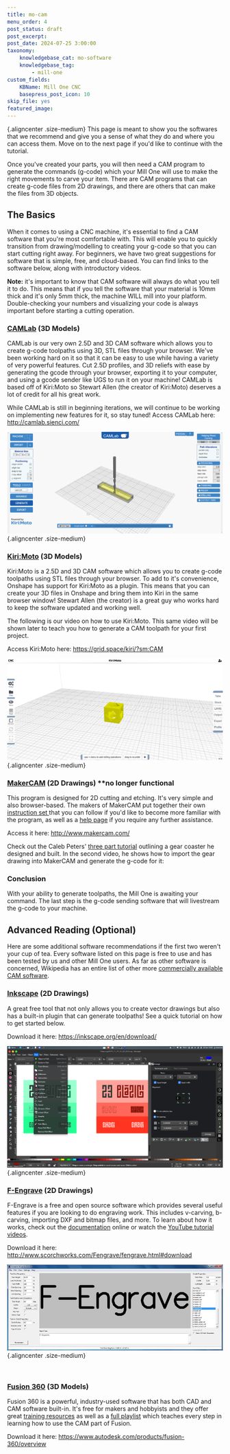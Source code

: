 ```yaml
---
title: mo-cam
menu_order: 4
post_status: draft
post_excerpt: 
post_date: 2024-07-25 3:00:00
taxonomy:
    knowledgebase_cat: mo-software
    knowledgebase_tag:
        - mill-one
custom_fields:
    KBName: Mill One CNC
    basepress_post_icon: 10
skip_file: yes
featured_image: 
---
```

{.aligncenter .size-medium}
This page is meant to show you the softwares that we recommend and give you a sense of what they do and where you can access them. Move on to the next page if you'd like to continue with the tutorial.

Once you've created your parts, you will then need a CAM program to generate the commands (g-code) which your Mill One will use to make the right movements to carve your item. There are CAM programs that can create g-code files from 2D drawings, and there are others that can make the files from 3D objects.
<h2>The Basics</h2>
When it comes to using a CNC machine, it's essential to find a CAM software that you're most comfortable with. This will enable you to quickly transition from drawing/modelling to creating your g-code so that you can start cutting right away. For beginners, we have two great suggestions for software that is simple, free, and cloud-based. You can find links to the software below, along with introductory videos.

<strong>Note:</strong> it's important to know that CAM software will always do what you tell it to do. This means that if you tell the software that your material is 10mm thick and it's only 5mm thick, the machine WILL mill into your platform. Double-checking your numbers and visualizing your code is always important before starting a cutting operation.
<h3><strong><a href="http://camlab.sienci.com/camlab" target="_blank" rel="noopener">CAMLab</a> (3D Models)
</strong></h3>
CAMLab is our very own 2.5D and 3D CAM software which allows you to create g-code toolpaths using 3D, STL files through your browser. We've been working hard on it so that it can be easy to use while having a variety of very powerful features. Cut 2.5D profiles, and 3D reliefs with ease by generating the gcode through your browser, exporting it to your computer, and using a gcode sender like UGS to run it on your machine! CAMLab is based off of Kiri:Moto so Stewart Allen (the creator of Kiri:Moto) deserves a lot of credit for all his great work.

While CAMLab is still in beginning iterations, we will continue to be working on implementing new features for it, so stay tuned!
Access CAMLab here: <a href="http://camlab.sienci.com/" target="_blank" rel="noopener">http://camlab.sienci.com/</a>
<p data-wp-editing="1">

![alt text](../../_images/_mill-one/Software/mo_cam_p1_CloudCAM.png){.aligncenter .size-medium}

<h3><strong><a href="https://github.com/GridSpace/apps/wiki/Kiri:Moto" target="_blank" rel="noopener">Kiri:Moto</a> (3D Models)
</strong></h3>
Kiri:Moto is a 2.5D and 3D CAM software which allows you to create g-code toolpaths using STL files through your browser. To add to it's convenience, Onshape has support for Kiri:Moto as a plugin. This means that you can create your 3D files in Onshape and bring them into Kiri in the same browser window! Stewart Allen (the creator) is a great guy who works hard to keep the software updated and working well.

The following is our video on how to use Kiri:Moto. This same video will be shown later to teach you how to generate a CAM toolpath for your first project.

Access Kiri:Moto here: <a href="https://grid.space/kiri/?sm:CAM" target="_blank" rel="noopener">https://grid.space/kiri/?sm:CAM</a>

![alt text](../../_images/_mill-one/Software/mo_cam_p2_BrowserSlicer.png){.aligncenter .size-medium}

<h3><strong><a href="http://www.makercam.com/about.html" target="_blank" rel="noopener">MakerCAM</a> (2D Drawings) **no longer functional
</strong></h3>
This program is designed for 2D cutting and etching. It's very simple and also browser-based. The makers of MakerCAM put together their own <a href="http://www.makercam.com/tutorial.html" target="_blank" rel="noopener">instruction set </a>that you can follow if you'd like to become more familiar with the program, as well as a <a href="http://www.makercam.com/help.html" target="_blank" rel="noopener">help page</a> if you require any further assistance.

Access it here: <a href="http://www.makercam.com/" target="_blank" rel="noopener">http://www.makercam.com/</a>

Check out the Caleb Peters' <a href="https://www.youtube.com/watch?v=-CHJJRMeAGU&amp;list=PLxm-7P1GnMICaQdDBz4kpNNXRcxo-IcqQ" target="_blank" rel="noopener">three part tutorial</a> outlining a gear coaster he designed and built. In the second video, he shows how to import the gear drawing into MakerCAM and generate the g-code for it:
<h3><strong>Conclusion</strong></h3>
With your ability to generate toolpaths, the Mill One is awaiting your command. The last step is the g-code sending software that will livestream the g-code to your machine.
<h2>Advanced Reading (Optional)</h2>
Here are some additional software recommendations if the first two weren't your cup of tea. Every software listed on this page is free to use and has been tested by us and other Mill One users. As far as other software is concerned, Wikipedia has an entire list of other more <a href="https://en.wikipedia.org/wiki/Category:Computer-aided_manufacturing_software" target="_blank" rel="noopener">commercially available CAM software</a>.
<h3><strong><a href="https://inkscape.org/" target="_blank" rel="noopener">Inkscape</a> (2D Drawings)
</strong></h3>
A great free tool that not only allows you to create vector drawings but also has a built-in plugin that can generate toolpaths! See a quick tutorial on how to get started below.

Download it here: <a href="https://inkscape.org/en/download/" target="_blank" rel="noopener">https://inkscape.org/en/download/</a>

![alt text](../../_images/_mill-one/Software/mo_cad_p3_Inkscape.png){.aligncenter .size-medium}

<h3><strong><a href="http://www.scorchworks.com/Fengrave/fengrave.html#vcarve" target="_blank" rel="noopener">F-Engrave</a> (2D Drawings)</strong></h3>
F-Engrave is a free and open source software which provides several useful features if you are looking to do engraving work. This includes v-carving, b-carving, importing DXF and bitmap files, and more. To learn about how it works, check out the <a href="http://www.scorchworks.com/Fengrave/fengrave.html#documentation" target="_blank" rel="noopener">documentation</a> online or watch the <a href="https://www.youtube.com/playlist?list=PLEqJxTyAwzThLLbS33drahi0B-LQhdZME" target="_blank" rel="noopener">YouTube tutorial videos</a>.

Download it here: <a href="http://www.scorchworks.com/Fengrave/fengrave.html#download" target="_blank" rel="noopener">http://www.scorchworks.com/Fengrave/fengrave.html#download</a>

![alt text](../../_images/_mill-one/Software/mo_cam_p4_FEngrave.jpg){.aligncenter .size-medium}

&nbsp;
<h3><strong><a href="https://www.autodesk.com/products/fusion-360/overview" target="_blank" rel="noopener">Fusion 360</a> (3D Models)</strong></h3>
Fusion 360 is a powerful, industry-used software that has both CAD and CAM software built-in. It's free for makers and hobbyists and they offer great <a href="https://academy.autodesk.com/software/fusion-360" target="_blank" rel="noopener">training resources</a> as well as a <a href="https://www.youtube.com/watch?v=Qmx5DUvvmxI&amp;list=PLmA_xUT-8UlK9rndthGGHsjjnZtPO8XRV" target="_blank" rel="noopener">full playlist</a> which teaches every step in learning how to use the CAM part of Fusion.

Download it here: <a href="https://www.autodesk.com/products/fusion-360/overview" target="_blank" rel="noopener">https://www.autodesk.com/products/fusion-360/overview</a>
